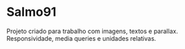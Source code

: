 # Salmo91

Projeto criado para trabalho com imagens, textos e parallax. 
Responsividade, media queries e unidades relativas. 

